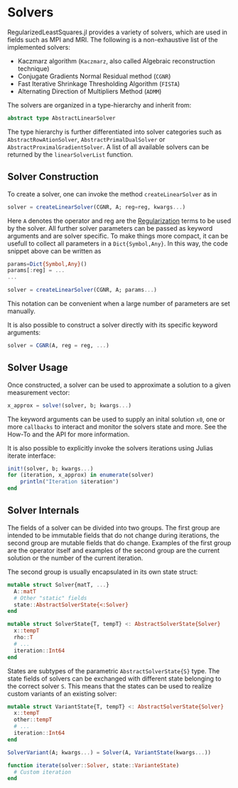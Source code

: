 # Solvers
RegularizedLeastSquares.jl provides a variety of solvers, which are used in fields such as MPI and MRI. The following is a non-exhaustive list of the implemented solvers:

* Kaczmarz algorithm (`Kaczmarz`, also called Algebraic reconstruction technique)
* Conjugate Gradients Normal Residual method (`CGNR`)
* Fast Iterative Shrinkage Thresholding Algorithm (`FISTA`)
* Alternating Direction of Multipliers Method (`ADMM`)

The solvers are organized in a type-hierarchy and inherit from:

```julia
abstract type AbstractLinearSolver
```

The type hierarchy is further differentiated into solver categories such as `AbstractRowAtionSolver`, `AbstractPrimalDualSolver` or `AbstractProximalGradientSolver`. A list of all available solvers can be returned by the `linearSolverList` function.

## Solver Construction
To create a solver, one can invoke the method `createLinearSolver` as in
```julia
solver = createLinearSolver(CGNR, A; reg=reg, kwargs...)
```
Here `A` denotes the operator and reg are the [Regularization](generated/explanations/regularization.md) terms to be used by the solver. All further solver parameters can be passed as keyword arguments and are solver specific. To make things more compact, it can be usefull to collect all parameters
in a `Dict{Symbol,Any}`. In this way, the code snippet above can be written as
```julia
params=Dict{Symbol,Any}()
params[:reg] = ...
...

solver = createLinearSolver(CGNR, A; params...)
```
This notation can be convenient when a large number of parameters are set manually.

It is also possible to construct a solver directly with its specific keyword arguments:

```julia
solver = CGNR(A, reg = reg, ...)
```

## Solver Usage
Once constructed, a solver can be used to approximate a solution to a given measurement vector:

```julia
x_approx = solve!(solver, b; kwargs...)
```
The keyword arguments can be used to supply an inital solution `x0`, one or more `callbacks` to interact and monitor the solvers state and more. See the How-To and the API for more information.

It is also possible to explicitly invoke the solvers iterations using Julias iterate interface:
```julia
init!(solver, b; kwargs...)
for (iteration, x_approx) in enumerate(solver)
    println("Iteration $iteration")
end
```
## Solver Internals
The fields of a solver can be divided into two groups. The first group are intended to be immutable fields that do not change during iterations, the second group are mutable fields that do change. Examples of the first group are the operator itself and examples of the second group are the current solution or the number of the current iteration.

The second group is usually encapsulated in its own state struct:
```julia
mutable struct Solver{matT, ...}
  A::matT
  # Other "static" fields
  state::AbstractSolverState{<:Solver}
end

mutable struct SolverState{T, tempT} <: AbstractSolverState{Solver}
  x::tempT
  rho::T
  # ...
  iteration::Int64
end
```
States are subtypes of the parametric `AbstractSolverState{S}` type. The state fields of solvers can be exchanged with different state belonging to the correct solver `S`. This means that the states can be used to realize custom variants of an existing solver:
```julia
mutable struct VariantState{T, tempT} <: AbstractSolverState{Solver}
  x::tempT
  other::tempT
  # ...
  iteration::Int64
end

SolverVariant(A; kwargs...) = Solver(A, VariantState(kwargs...))

function iterate(solver::Solver, state::VarianteState)
  # Custom iteration
end
```